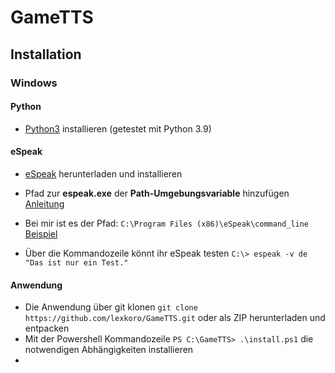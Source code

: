 # GameTTS


## Installation

### Windows
#### Python
- [Python3](https://www.python.org/downloads/) installieren (getestet mit Python 3.9)

#### eSpeak
- [eSpeak](https://sourceforge.net/projects/espeak/files/espeak/espeak-1.48/setup_espeak-1.48.04.exe/download) herunterladen und installieren
- Pfad zur **espeak.exe** der **Path-Umgebungsvariable** hinzufügen [Anleitung](https://michster.de/wie-setze-ich-die-path-umgebungsvariablen-unter-windows-10/)
- Bei mir ist es der Pfad: `C:\Program Files (x86)\eSpeak\command_line` [Beispiel](https://user-images.githubusercontent.com/6319070/125455610-8d303da3-0b4d-474c-98c6-3e93241f920c.png)

- Über die Kommandozeile könnt ihr eSpeak testen `C:\> espeak -v de "Das ist nur ein Test."`

#### Anwendung
  
- Die Anwendung über git klonen `git clone https://github.com/lexkoro/GameTTS.git` oder als ZIP herunterladen und entpacken
- Mit der Powershell Kommandozeile `PS C:\GameTTS> .\install.ps1` die notwendigen Abhängigkeiten installieren
- 
